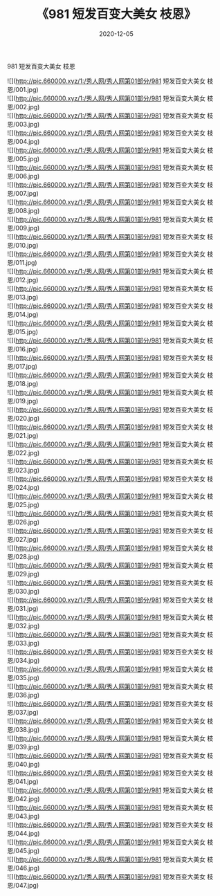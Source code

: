 ﻿---
layout: post
title:  《981 短发百变大美女 枝恩》
date:   2020-12-05
img: http://pic.660000.xyz/1:/秀人网/秀人网第01部分/981 短发百变大美女 枝恩/000.jpg
categories: [美女, 清纯, 唯美]
---

981 短发百变大美女 枝恩

  ![](http://pic.660000.xyz/1:/秀人网/秀人网第01部分/981 短发百变大美女 枝恩/001.jpg) <br> ![](http://pic.660000.xyz/1:/秀人网/秀人网第01部分/981 短发百变大美女 枝恩/002.jpg) <br> ![](http://pic.660000.xyz/1:/秀人网/秀人网第01部分/981 短发百变大美女 枝恩/003.jpg) <br> ![](http://pic.660000.xyz/1:/秀人网/秀人网第01部分/981 短发百变大美女 枝恩/004.jpg) <br> ![](http://pic.660000.xyz/1:/秀人网/秀人网第01部分/981 短发百变大美女 枝恩/005.jpg) <br> ![](http://pic.660000.xyz/1:/秀人网/秀人网第01部分/981 短发百变大美女 枝恩/006.jpg) <br> ![](http://pic.660000.xyz/1:/秀人网/秀人网第01部分/981 短发百变大美女 枝恩/007.jpg) <br> ![](http://pic.660000.xyz/1:/秀人网/秀人网第01部分/981 短发百变大美女 枝恩/008.jpg) <br> ![](http://pic.660000.xyz/1:/秀人网/秀人网第01部分/981 短发百变大美女 枝恩/009.jpg) <br> ![](http://pic.660000.xyz/1:/秀人网/秀人网第01部分/981 短发百变大美女 枝恩/010.jpg) <br> ![](http://pic.660000.xyz/1:/秀人网/秀人网第01部分/981 短发百变大美女 枝恩/011.jpg) <br> ![](http://pic.660000.xyz/1:/秀人网/秀人网第01部分/981 短发百变大美女 枝恩/012.jpg) <br> ![](http://pic.660000.xyz/1:/秀人网/秀人网第01部分/981 短发百变大美女 枝恩/013.jpg) <br> ![](http://pic.660000.xyz/1:/秀人网/秀人网第01部分/981 短发百变大美女 枝恩/014.jpg) <br> ![](http://pic.660000.xyz/1:/秀人网/秀人网第01部分/981 短发百变大美女 枝恩/015.jpg) <br> ![](http://pic.660000.xyz/1:/秀人网/秀人网第01部分/981 短发百变大美女 枝恩/016.jpg) <br> ![](http://pic.660000.xyz/1:/秀人网/秀人网第01部分/981 短发百变大美女 枝恩/017.jpg) <br> ![](http://pic.660000.xyz/1:/秀人网/秀人网第01部分/981 短发百变大美女 枝恩/018.jpg) <br> ![](http://pic.660000.xyz/1:/秀人网/秀人网第01部分/981 短发百变大美女 枝恩/019.jpg) <br> ![](http://pic.660000.xyz/1:/秀人网/秀人网第01部分/981 短发百变大美女 枝恩/020.jpg) <br> ![](http://pic.660000.xyz/1:/秀人网/秀人网第01部分/981 短发百变大美女 枝恩/021.jpg) <br> ![](http://pic.660000.xyz/1:/秀人网/秀人网第01部分/981 短发百变大美女 枝恩/022.jpg) <br> ![](http://pic.660000.xyz/1:/秀人网/秀人网第01部分/981 短发百变大美女 枝恩/023.jpg) <br> ![](http://pic.660000.xyz/1:/秀人网/秀人网第01部分/981 短发百变大美女 枝恩/024.jpg) <br> ![](http://pic.660000.xyz/1:/秀人网/秀人网第01部分/981 短发百变大美女 枝恩/025.jpg) <br> ![](http://pic.660000.xyz/1:/秀人网/秀人网第01部分/981 短发百变大美女 枝恩/026.jpg) <br> ![](http://pic.660000.xyz/1:/秀人网/秀人网第01部分/981 短发百变大美女 枝恩/027.jpg) <br> ![](http://pic.660000.xyz/1:/秀人网/秀人网第01部分/981 短发百变大美女 枝恩/028.jpg) <br> ![](http://pic.660000.xyz/1:/秀人网/秀人网第01部分/981 短发百变大美女 枝恩/029.jpg) <br> ![](http://pic.660000.xyz/1:/秀人网/秀人网第01部分/981 短发百变大美女 枝恩/030.jpg) <br> ![](http://pic.660000.xyz/1:/秀人网/秀人网第01部分/981 短发百变大美女 枝恩/031.jpg) <br> ![](http://pic.660000.xyz/1:/秀人网/秀人网第01部分/981 短发百变大美女 枝恩/032.jpg) <br> ![](http://pic.660000.xyz/1:/秀人网/秀人网第01部分/981 短发百变大美女 枝恩/033.jpg) <br> ![](http://pic.660000.xyz/1:/秀人网/秀人网第01部分/981 短发百变大美女 枝恩/034.jpg) <br> ![](http://pic.660000.xyz/1:/秀人网/秀人网第01部分/981 短发百变大美女 枝恩/035.jpg) <br> ![](http://pic.660000.xyz/1:/秀人网/秀人网第01部分/981 短发百变大美女 枝恩/036.jpg) <br> ![](http://pic.660000.xyz/1:/秀人网/秀人网第01部分/981 短发百变大美女 枝恩/037.jpg) <br> ![](http://pic.660000.xyz/1:/秀人网/秀人网第01部分/981 短发百变大美女 枝恩/038.jpg) <br> ![](http://pic.660000.xyz/1:/秀人网/秀人网第01部分/981 短发百变大美女 枝恩/039.jpg) <br> ![](http://pic.660000.xyz/1:/秀人网/秀人网第01部分/981 短发百变大美女 枝恩/040.jpg) <br> ![](http://pic.660000.xyz/1:/秀人网/秀人网第01部分/981 短发百变大美女 枝恩/041.jpg) <br> ![](http://pic.660000.xyz/1:/秀人网/秀人网第01部分/981 短发百变大美女 枝恩/042.jpg) <br> ![](http://pic.660000.xyz/1:/秀人网/秀人网第01部分/981 短发百变大美女 枝恩/043.jpg) <br> ![](http://pic.660000.xyz/1:/秀人网/秀人网第01部分/981 短发百变大美女 枝恩/044.jpg) <br> ![](http://pic.660000.xyz/1:/秀人网/秀人网第01部分/981 短发百变大美女 枝恩/045.jpg) <br> ![](http://pic.660000.xyz/1:/秀人网/秀人网第01部分/981 短发百变大美女 枝恩/046.jpg) <br> ![](http://pic.660000.xyz/1:/秀人网/秀人网第01部分/981 短发百变大美女 枝恩/047.jpg) <br>